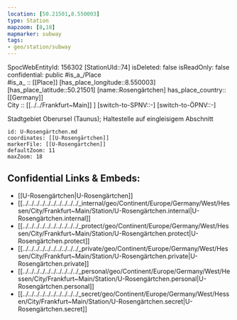 ```yaml
---
location: [50.21501,8.550003] 
type: Station 
mapzoom: [8,18] 
mapmarker: subway 
tags:
- geo/station/subway
---
```

SpocWebEntityId: 156302
[StationUId::74] 
isDeleted: false
isReadOnly: false
confidential: public
#is_a_/Place  
#is_a_ :: [[Place]] 
[has_place_longitude::8.550003] 
[has_place_latitude::50.21501] 
[name::Rosengärtchen] 
has_place_country:: [[Germany]]  
City :: [[../../Frankfurt~Main]] ] 
[switch-to-SPNV::-] 
[switch-to-ÖPNV::-] 

Stadtgebiet Oberursel (Taunus); Haltestelle auf eingleisigem Abschnitt

```leaflet
id: U-Rosengärtchen.md
coordinates: [[U-Rosengärtchen]] 
markerFile: [[U-Rosengärtchen]] 
defaultZoom: 11 
maxZoom: 18
```


## Confidential Links & Embeds: 
- [[U-Rosengärtchen|U-Rosengärtchen]] 
- [[../../../../../../../../../../_internal/geo/Continent/Europe/Germany/West/Hessen/City/Frankfurt~Main/Station/U-Rosengärtchen.internal|U-Rosengärtchen.internal]] 
- [[../../../../../../../../../../_protect/geo/Continent/Europe/Germany/West/Hessen/City/Frankfurt~Main/Station/U-Rosengärtchen.protect|U-Rosengärtchen.protect]] 
- [[../../../../../../../../../../_private/geo/Continent/Europe/Germany/West/Hessen/City/Frankfurt~Main/Station/U-Rosengärtchen.private|U-Rosengärtchen.private]] 
- [[../../../../../../../../../../_personal/geo/Continent/Europe/Germany/West/Hessen/City/Frankfurt~Main/Station/U-Rosengärtchen.personal|U-Rosengärtchen.personal]] 
- [[../../../../../../../../../../_secret/geo/Continent/Europe/Germany/West/Hessen/City/Frankfurt~Main/Station/U-Rosengärtchen.secret|U-Rosengärtchen.secret]] 
